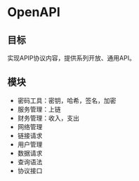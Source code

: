 # OpenAPI

## 目标
实现APIP协议内容，提供系列开放、通用API。

## 模块

* 密码工具：密钥，哈希，签名，加密
* 服务管理：上链
* 财务管理：收入，支出
* 网络管理
* 链接请求
* 用户管理
* 数据请求
* 查询语法
* 协议接口
